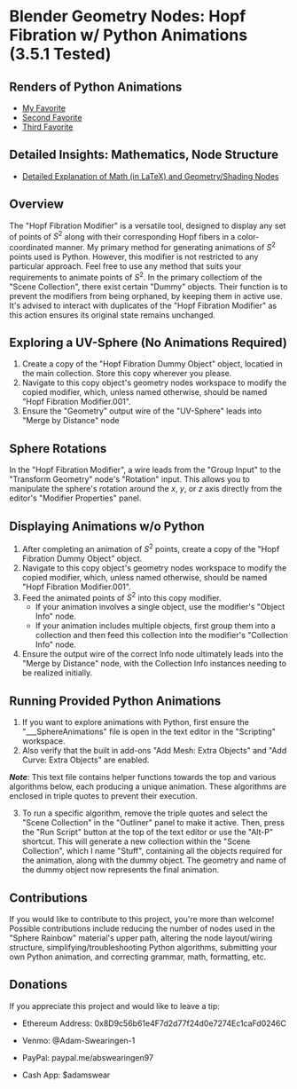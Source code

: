 # Blender Geometry Nodes: Hopf Fibration w/ Python Animations (3.5.1 Tested)

## Renders of Python Animations 
* [My Favorite](https://imgur.com/sJMVRzE)
* [Second Favorite](https://imgur.com/4EQyjGZ)
* [Third Favorite](https://imgur.com/ZjD5ThF)

## Detailed Insights: Mathematics, Node Structure
* [Detailed Explanation of Math (in LaTeX) and Geometry/Shading Nodes](https://www.overleaf.com/read/cnchjmcvnpqt)

## Overview
The "Hopf Fibration Modifier" is a versatile tool, designed to display any set of points of $S^2$ along with their corresponding Hopf fibers in a color-coordinated manner. My primary method for generating animations of $S^2$ points used is Python. However, this modifier is not restricted to any particular approach. Feel free to use any method that suits your requirements to animate points of $S^2$. In the primary collectiom of the "Scene Collection", there exist certain "Dummy" objects. Their function is to prevent the modifiers from being orphaned, by keeping them in active use. It's advised to interact with duplicates of the "Hopf Fibration Modifier" as this action ensures its original state remains unchanged.

## Exploring a UV-Sphere (No Animations Required)
1. Create a copy of the "Hopf Fibration Dummy Object" object, locatied in the main collection. Store this copy wherever you please. 
2. Navigate to this copy object's geometry nodes workspace to modify the copied modifier, which, unless named otherwise, should be named "Hopf Fibration Modifier.001". 
3. Ensure the "Geometry" output wire of the "UV-Sphere" leads into "Merge by Distance" node

## Sphere Rotations
In the "Hopf Fibration Modifier", a wire leads from the "Group Input" to the "Transform Geometry" node's "Rotation" input. This allows you to manipulate the sphere's rotation around the $x$, $y$, or $z$ axis directly from the editor's "Modifier Properties" panel.

## Displaying Animations w/o Python
1. After completing an animation of $S^2$ points, create a copy of the "Hopf Fibration Dummy Object" object. 
2. Navigate to this copy object's geometry nodes workspace to modify the copied modifier, which, unless named otherwise, should be named "Hopf Fibration Modifier.001". 
3. Feed the animated points of $S^2$ into this copy modifier. 
   * If your animation involves a single object, use the modifier's "Object Info" node.
   * If your animation includes multiple objects, first group them into a collection and then feed this collection into the modifier's "Collection Info" node. 
4. Ensure the output wire of the correct Info node ultimately leads into the "Merge by Distance" node, with the Collection Info instances needing to be realized initially.

## Running Provided Python Animations
1. If you want to explore animations with Python, first ensure the "___SphereAnimations" file is open in the text editor in the "Scripting" workspace. 
2. Also verify that the built in add-ons "Add Mesh: Extra Objects" and "Add Curve: Extra Objects" are enabled. 

***Note***: This text file contains helper functions towards the top and various algorithms below, each producing a unique animation. These algorithms are enclosed in triple quotes to prevent their execution. 

3. To run a specific algorithm, remove the triple quotes and select the "Scene Collection" in the "Outliner" panel to make it active. Then, press the "Run Script" button at the top of the text editor or use the "Alt-P" shortcut. This will generate a new collection within the "Scene Collection", which I name "Stuff", containing all the objects required for the animation, along with the dummy object. The geometry and name of the dummy object now represents the final animation.

## Contributions
If you would like to contribute to this project, you're more than welcome! Possible contributions include reducing the number of nodes used in the "Sphere Rainbow" material's upper path, altering the node layout/wiring structure, simplifying/troubleshooting Python algorithms, submitting your own Python animation, and correcting grammar, math, formatting, etc.

## Donations 
If you appreciate this project and would like to leave a tip:

* Ethereum Address: 0x8D9c56b61e4F7d2d77f24d0e7274Ec1caFd0246C

* Venmo: @Adam-Swearingen-1

* PayPal: paypal.me/abswearingen97

* Cash App: $adamswear










